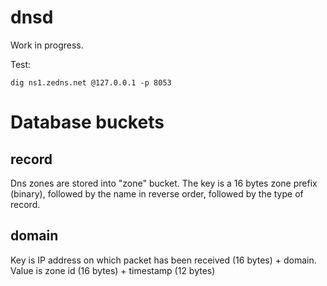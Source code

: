 # dnsd

Work in progress.

Test:

	dig ns1.zedns.net @127.0.0.1 -p 8053

# Database buckets

## record

Dns zones are stored into "zone" bucket. The key is a 16 bytes zone prefix (binary), followed by the name in reverse order, followed by the type of record.

## domain

Key is IP address on which packet has been received (16 bytes) + domain. Value is zone id (16 bytes) + timestamp (12 bytes)

